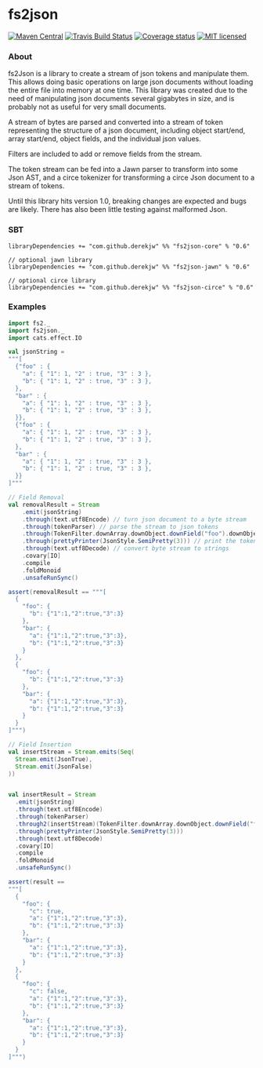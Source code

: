 # fs2json

[![Maven Central](https://img.shields.io/maven-central/v/com.github.derekjw/fs2json-core_2.12.svg)](https://maven-badges.herokuapp.com/maven-central/com.github.derekjw/fs2json-core_2.12)
[![Travis Build Status](https://travis-ci.org/derekjw/fs2json.svg?branch=master)](https://travis-ci.org/derekjw/fs2json)
[![Coverage status](https://img.shields.io/codecov/c/github/derekjw/fs2json/master.svg)](https://codecov.io/github/derekjw/fs2json)
[![MIT licensed](https://img.shields.io/badge/license-MIT-blue.svg)](./LICENSE)

### About

fs2Json is a library to create a stream of json tokens and manipulate them.
This allows doing basic operations on large json documents without loading the entire file into memory at one time.
This library was created due to the need of manipulating json documents several gigabytes in size, and is probably not as useful for very small documents.

A stream of bytes are parsed and converted into a stream of token representing the structure of a json document, including object start/end, array start/end, object fields, and the individual json values.

Filters are included to add or remove fields from the stream.

The token stream can be fed into a Jawn parser to transform into some Json AST, and a circe tokenizer for transforming a circe Json document to a stream of tokens.

Until this library hits version 1.0, breaking changes are expected and bugs are likely. There has also been little testing against malformed Json.

### SBT
```
libraryDependencies += "com.github.derekjw" %% "fs2json-core" % "0.6"

// optional jawn library
libraryDependencies += "com.github.derekjw" %% "fs2json-jawn" % "0.6"

// optional circe library
libraryDependencies += "com.github.derekjw" %% "fs2json-circe" % "0.6"
```

### Examples

```scala
import fs2._
import fs2json._
import cats.effect.IO

val jsonString =
"""[
  {"foo" : {
    "a": { "1": 1, "2" : true, "3" : 3 },
    "b": { "1": 1, "2" : true, "3" : 3 },
  },
  "bar" : {
    "a": { "1": 1, "2" : true, "3" : 3 },
    "b": { "1": 1, "2" : true, "3" : 3 },
  }},
  {"foo" : {
    "a": { "1": 1, "2" : true, "3" : 3 },
    "b": { "1": 1, "2" : true, "3" : 3 },
  },
  "bar" : {
    "a": { "1": 1, "2" : true, "3" : 3 },
    "b": { "1": 1, "2" : true, "3" : 3 },
  }}
]"""

// Field Removal
val removalResult = Stream
    .emit(jsonString)
    .through(text.utf8Encode) // turn json document to a byte stream
    .through(tokenParser) // parse the stream to json tokens
    .through(TokenFilter.downArray.downObject.downField("foo").downObject.removeField("a")) // remove "foo"."a"
    .through(prettyPrinter(JsonStyle.SemiPretty(3))) // print the token stream to a byte stream
    .through(text.utf8Decode) // convert byte stream to strings
    .covary[IO]
    .compile
    .foldMonoid
    .unsafeRunSync()

assert(removalResult == """[
  {
    "foo": {
      "b": {"1":1,"2":true,"3":3}
    },
    "bar": {
      "a": {"1":1,"2":true,"3":3},
      "b": {"1":1,"2":true,"3":3}
    }
  },
  {
    "foo": {
      "b": {"1":1,"2":true,"3":3}
    },
    "bar": {
      "a": {"1":1,"2":true,"3":3},
      "b": {"1":1,"2":true,"3":3}
    }
  }
]""")

// Field Insertion
val insertStream = Stream.emits(Seq(
  Stream.emit(JsonTrue),
  Stream.emit(JsonFalse)
))


val insertResult = Stream
  .emit(jsonString)
  .through(text.utf8Encode)
  .through(tokenParser)
  .through2(insertStream)(TokenFilter.downArray.downObject.downField("foo").downObject.insertField("c")) // insert field "c" using insertStream
  .through(prettyPrinter(JsonStyle.SemiPretty(3)))
  .through(text.utf8Decode)
  .covary[IO]
  .compile
  .foldMonoid
  .unsafeRunSync()

assert(result ==
"""[
  {
    "foo": {
      "c": true,
      "a": {"1":1,"2":true,"3":3},
      "b": {"1":1,"2":true,"3":3}
    },
    "bar": {
      "a": {"1":1,"2":true,"3":3},
      "b": {"1":1,"2":true,"3":3}
    }
  },
  {
    "foo": {
      "c": false,
      "a": {"1":1,"2":true,"3":3},
      "b": {"1":1,"2":true,"3":3}
    },
    "bar": {
      "a": {"1":1,"2":true,"3":3},
      "b": {"1":1,"2":true,"3":3}
    }
  }
]""")

```